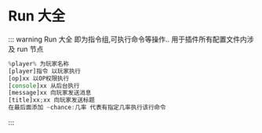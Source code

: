 # Run 大全


::: warning Run 大全
即为指令组,可执行命令等操作..
用于插件所有配置文件内涉及 run 节点
```js
%player% 为玩家名称
[player]指令 以玩家执行
[op]xx 以OP权限执行
[console]xx 从后台执行
[message]xx 向玩家发送消息
[title]xx;xx 向玩家发送标题
在最后面添加 ~chance:几率 代表有指定几率执行该行命令
```
:::